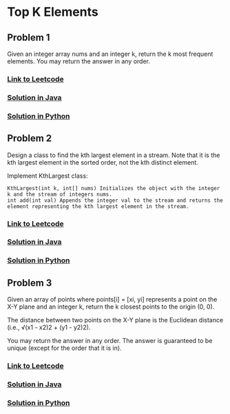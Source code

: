 # Top K Elements

## Problem 1

Given an integer array nums and an integer k, return the k most frequent elements. You may return the answer in any order.

### [Link to Leetcode](https://leetcode.com/problems/top-k-frequent-elements/)
### [Solution in Java](Solution.java#L5)
### [Solution in Python](solution.py#L3)

## Problem 2

Design a class to find the kth largest element in a stream. Note that it is the kth largest element in the sorted order, not the kth distinct element.

Implement KthLargest class:

    KthLargest(int k, int[] nums) Initializes the object with the integer k and the stream of integers nums.
    int add(int val) Appends the integer val to the stream and returns the element representing the kth largest element in the stream.

### [Link to Leetcode](https://leetcode.com/problems/top-k-frequent-elements/)
### [Solution in Java](Solution.java#L44)
### [Solution in Python](solution.py#L28)

## Problem 3

Given an array of points where points[i] = [xi, yi] represents a point on the X-Y plane and an integer k, return the k closest points to the origin (0, 0).

The distance between two points on the X-Y plane is the Euclidean distance (i.e., √(x1 - x2)2 + (y1 - y2)2).

You may return the answer in any order. The answer is guaranteed to be unique (except for the order that it is in).

### [Link to Leetcode](https://leetcode.com/problems/k-closest-points-to-origin/)
### [Solution in Java](Solution.java#L66)
### [Solution in Python](solution.py#L47)

